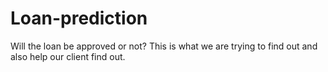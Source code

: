 # Loan-prediction
Will the loan be approved or not? This is what we are trying to find out and also help our client find out.
